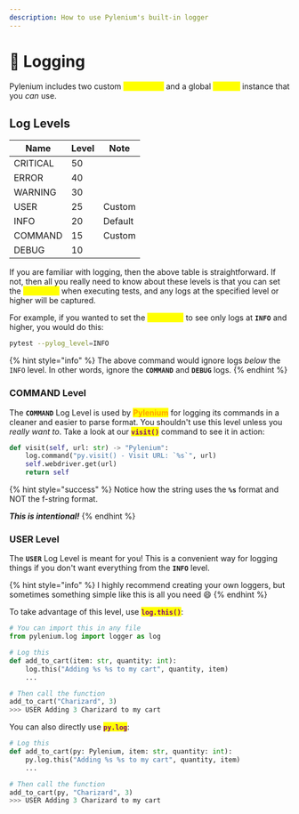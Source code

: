 ```yaml
---
description: How to use Pylenium's built-in logger
---
```


# 📝 Logging

Pylenium includes two custom <mark style="color:yellow;">**Log Levels**</mark> and a global <mark style="color:yellow;">**Logger**</mark> instance that you _can_ use.

## Log Levels

| Name     | Level | Note    |
| -------- | ----- | ------- |
| CRITICAL | 50    |         |
| ERROR    | 40    |         |
| WARNING  | 30    |         |
| USER     | 25    | Custom  |
| INFO     | 20    | Default |
| COMMAND  | 15    | Custom  |
| DEBUG    | 10    |         |

If you are familiar with logging, then the above table is straightforward. If not, then all you really need to know about these levels is that you can set the <mark style="color:yellow;">**Log Level**</mark> when executing tests, and any logs at the specified level or higher will be captured.

For example, if you wanted to set the <mark style="color:yellow;">**Log Level**</mark> to see only logs at **`INFO`** and higher, you would do this:

```bash
pytest --pylog_level=INFO
```

{% hint style="info" %}
The above command would ignore logs _below_ the `INFO` level. In other words, ignore the **`COMMAND`** and **`DEBUG`** logs.
{% endhint %}

### &#x20;COMMAND Level

The **`COMMAND`** Log Level is used by <mark style="color:orange;">**Pylenium**</mark> for logging its commands in a cleaner and easier to parse format. You shouldn't use this level unless you _really want to_. Take a look at our <mark style="color:purple;">**`visit()`**</mark> command to see it in action:

```python
def visit(self, url: str) -> "Pylenium":
    log.command("py.visit() - Visit URL: `%s`", url)
    self.webdriver.get(url)
    return self
```

{% hint style="success" %}
Notice how the string uses the **`%s`** format and NOT the f-string format.

_**This is intentional!**_
{% endhint %}

### USER Level

The **`USER`** Log Level is meant for you! This is a convenient way for logging things if you don't want everything from the **`INFO`** level.

{% hint style="info" %}
I highly recommend creating your own loggers, but sometimes something simple like this is all you need 😄
{% endhint %}

To take advantage of this level, use <mark style="color:purple;">**`log.this()`**</mark>:

```python
# You can import this in any file
from pylenium.log import logger as log

# Log this
def add_to_cart(item: str, quantity: int):
    log.this("Adding %s %s to my cart", quantity, item)
    ...

# Then call the function
add_to_cart("Charizard", 3)
>>> USER Adding 3 Charizard to my cart
```

You can also directly use <mark style="color:purple;">**`py.log`**</mark>:

```python
# Log this
def add_to_cart(py: Pylenium, item: str, quantity: int):
    py.log.this("Adding %s %s to my cart", quantity, item)
    ...

# Then call the function
add_to_cart(py, "Charizard", 3)
>>> USER Adding 3 Charizard to my cart
```
